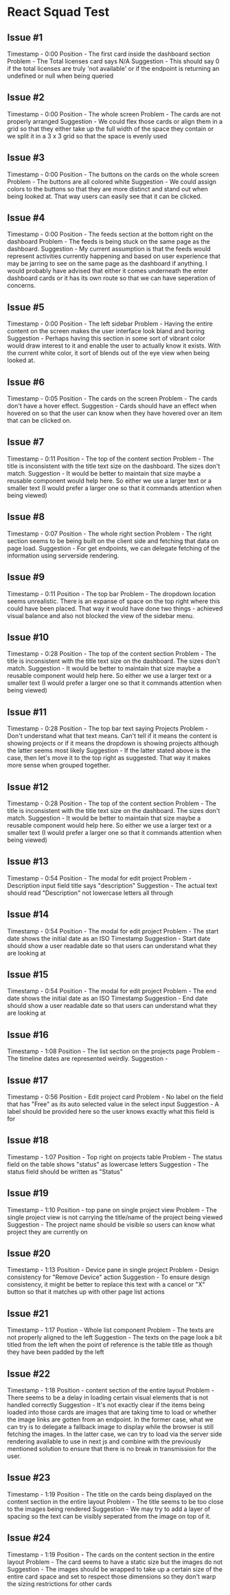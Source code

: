 # React Squad Test

## Issue #1

Timestamp - 0:00
Position - The first card inside the dashboard section
Problem - The Total licenses card says N/A
Suggestion - This should say 0 if the total licenses are truly 'not available' or if the endpoint is returning an undefined or null when being queried

## Issue #2

Timestamp - 0:00
Position - The whole screen
Problem - The cards are not properly arranged
Suggestion - We could flex those cards or align them in a grid so that they either take up the full width of the space they contain or we split it in a 3 x 3 grid so that the space is evenly used

## Issue #3

Timestamp - 0:00
Position - The buttons on the cards on the whole screen
Problem - The buttons are all colored white
Suggestion - We could assign colors to the buttons so that they are more distinct and stand out when being looked at. That way users can easily see that it can be clicked.

## Issue #4

Timestamp - 0:00
Position - The feeds section at the bottom right on the dashboard
Problem - The feeds is being stuck on the same page as the dashboard.
Suggestion - My current assumption is that the feeds would represent activities currently happening and based on user experience that may be jarring to see on the same page as the dashboard if anything. I would probably have advised that either it comes underneath the enter dashboard cards or it has its own route so that we can have seperation of concerns.

## Issue #5

Timestamp - 0:00
Position - The left sidebar
Problem - Having the entire content on the screen makes the user interface look bland and boring
Suggestion - Perhaps having this section in some sort of vibrant color would draw interest to it and enable the user to actually know it exists. With the current white color, it sort of blends out of the eye view when being looked at.

## Issue #6

Timestamp - 0:05
Position - The cards on the screen
Problem - The cards don't have a hover effect.
Suggestion - Cards should have an effect when hovered on so that the user can know when they have hovered over an item that can be clicked on.

## Issue #7

Timestamp - 0:11
Position - The top of the content section
Problem - The title is inconsistent with the title text size on the dashboard. The sizes don't match.
Suggestion - It would be better to maintain that size maybe a reusable component would help here. So either we use a larger text or a smaller text (I would prefer a larger one so that it commands attention when being viewed)

## Issue #8

Timestamp - 0:07
Position - The whole right section
Problem - The right section seems to be being built on the client side and fetching that data on page load.
Suggestion - For get endpoints, we can delegate fetching of the information using serverside rendering.

## Issue #9
Timestamp - 0:11
Position - The top bar
Problem - The dropdown location seems unrealistic. There is an expanse of space on the top right where this could have been placed. That way it would have done two things - achieved visual balance and also not blocked the view of the sidebar menu.

## Issue #10

Timestamp - 0:28
Position - The top of the content section
Problem - The title is inconsistent with the title text size on the dashboard. The sizes don't match.
Suggestion - It would be better to maintain that size maybe a reusable component would help here. So either we use a larger text or a smaller text (I would prefer a larger one so that it commands attention when being viewed)

## Issue #11

Timestamp - 0:28
Position - The top bar text saying Projects
Problem - Don't understand what that text means. Can't tell if it means the content is showing projects or if it means the dropdown is showing projects although the latter seems most likely
Suggestion - If the latter stated above is the case, then let's move it to the top right as suggested. That way it makes more sense when grouped together.

## Issue #12

Timestamp - 0:28
Position - The top of the content section
Problem - The title is inconsistent with the title text size on the dashboard. The sizes don't match.
Suggestion - It would be better to maintain that size maybe a reusable component would help here. So either we use a larger text or a smaller text (I would prefer a larger one so that it commands attention when being viewed)

## Issue #13

Timestamp - 0:54
Position - The modal for edit project
Problem - Description input field title says "description"
Suggestion - The actual text should read "Description" not lowercase letters all through

## Issue #14

Timestamp - 0:54
Position - The modal for edit project
Problem - The start date shows the initial date as an ISO Timestamp
Suggestion - Start date should show a user readable date so that users can understand what they are looking at

## Issue #15

Timestamp - 0:54
Position - The modal for edit project
Problem - The end date shows the initial date as an ISO Timestamp
Suggestion - End date should show a user readable date so that users can understand what they are looking at

## Issue #16

Timestamp - 1:08
Position - The list section on the projects page
Problem - The timeline dates are represented weirdly.
Suggestion - 

## Issue #17

Timestamp - 0:56
Position - Edit project card
Problem - No label on the field that has "Free" as its auto selected value in the select input
Suggestion - A label should be provided here so the user knows exactly what this field is for

## Issue #18

Timestamp - 1:07
Position - Top right on projects table
Problem - The status field on the table shows "status" as lowercase letters
Suggestion - The status field should be written as "Status"

## Issue #19

Timestamp - 1:10
Position - top pane on single project view
Problem - The single project view is not carrying the title/name of the project being viewed
Suggestion - The project name should be visible so users can know what project they are currently on

## Issue #20

Timestamp - 1:13
Position - Device pane in single project
Problem - Design consistency for "Remove Device" action
Suggestion - To ensure design consistency, it might be better to replace this text with a cancel or "X" button so that it matches up with other page list actions

## Issue #21

Timestamp - 1:17
Postion - Whole list component
Problem - The texts are not properly aligned to the left
Suggestion - The texts on the page look a bit titled from the left when the point of reference is the table title as though they have been padded by the left

## Issue #22

Timestamp - 1:18
Position - content section of the entire layout
Problem - There seems to be a delay in loading certain visual elements that is not handled correctly
Suggestion - It's not exactly clear if the items being loaded into those cards are images that are taking time to load or whether the image links are gotten from an endpoint. In the former case, what we can try is to delegate a fallback image to display while the browser is still fetching the images. In the latter case, we can try to load via the server side rendering available to use in next js and combine with the previously mentioned solution to ensure that there is no break in transmission for the user.

## Issue #23

Timestamp - 1:19
Position - The title on the cards being displayed on the content section in the entire layout
Problem - The title seems to be too close to the images being rendered
Suggestion - We may try to add a layer of spacing so the text can be visibly seperated from the image on top of it.

## Issue #24

Timestamp - 1:19
Position - The cards on the content section in the entire layout
Problem - The card seems to have a static size but the images do not
Suggestion - The images should be wrapped to take up a certain size of the entire card space and set to respect those dimensions so they don't warp the sizing restrictions for other cards


